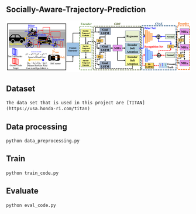 ## Socially-Aware-Trajectory-Prediction
<div align="center">
<img src="picture/model architecture.png">
</div>

## Dataset
```
The data set that is used in this project are [TITAN](https://usa.honda-ri.com/titan)
```
## Data processing
```
python data_preprocessing.py
```
## Train
```
python train_code.py
```
## Evaluate
```
python eval_code.py
```

